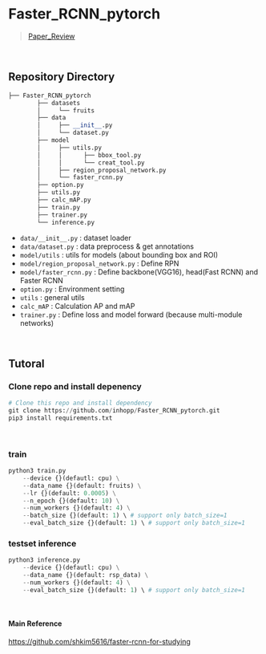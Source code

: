 # Faster_RCNN_pytorch

> [Paper_Review](https://inhopp.github.io/paper/Paper10/)

<br>

## Repository Directory 

``` python 
├── Faster_RCNN_pytorch
        ├── datasets
        │     └── fruits
        ├── data
        │     ├── __init__.py
        │     └── dataset.py
        ├── model
        │     ├── utils.py
        │     │      ├── bbox_tool.py
        │     │      └── creat_tool.py      
        │     ├── region_proposal_network.py          
        │     └── faster_rcnn.py        
        ├── option.py
        ├── utils.py
        ├── calc_mAP.py
        ├── train.py
        ├── trainer.py
        └── inference.py
```

- `data/__init__.py` : dataset loader
- `data/dataset.py` : data preprocess & get annotations
- `model/utils` : utils for models (about bounding box and ROI)
- `model/region_proposal_network.py` : Define RPN 
- `model/faster_rcnn.py` : Define backbone(VGG16), head(Fast RCNN) and Faster RCNN
- `option.py` : Environment setting
- `utils` : general utils
- `calc_mAP` : Calculation AP and mAP
- `trainer.py` : Define loss and model forward (because multi-module networks)


<br>


## Tutoral

### Clone repo and install depenency

``` python
# Clone this repo and install dependency
git clone https://github.com/inhopp/Faster_RCNN_pytorch.git
pip3 install requirements.txt
```

<br>


### train
``` python
python3 train.py
    --device {}(defautl: cpu) \
    --data_name {}(default: fruits) \
    --lr {}(default: 0.0005) \
    --n_epoch {}(default: 10) \
    --num_workers {}(default: 4) \
    --batch_size {}(default: 1) \ # support only batch_size=1
    --eval_batch_size {}(default: 1) \ # support only batch_size=1
```

### testset inference
```python
python3 inference.py
    --device {}(defautl: cpu) \
    --data_name {}(default: rsp_data) \
    --num_workers {}(default: 4) \
    --eval_batch_size {}(default: 1) \ # support only batch_size=1
```

<br>

#### Main Reference
https://github.com/shkim5616/faster-rcnn-for-studying
